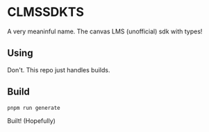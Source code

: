 # CLMSSDKTS
A very meaninful name. The canvas LMS (unofficial) sdk with types!

## Using
Don't. This repo just handles builds.

## Build
```
pnpm run generate
```
Built! (Hopefully)
